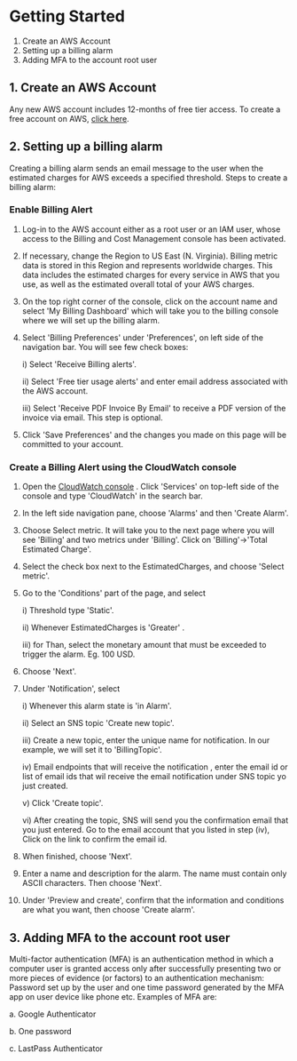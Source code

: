 # Getting Started

1. Create an AWS Account
2. Setting up a billing alarm
3. Adding MFA to the account root user

## 1. Create an AWS Account

Any new AWS account includes 12-months of free tier access. To create a free account on AWS, [click here](https://aws.amazon.com/free/ ).

## 2. Setting up a billing alarm

Creating a billing alarm sends an email message to the user when the estimated charges for AWS exceeds a specified threshold. Steps to create a billing alarm:

### Enable Billing Alert

1) Log-in to the AWS account either as a root user or an IAM user, whose access to the Billing and Cost Management console has been activated.
2) If necessary, change the Region to US East (N. Virginia). Billing metric data is stored in this Region and represents worldwide charges. This data includes the estimated charges for every service in AWS that you use, as well as the estimated overall total of your AWS charges.
3) On the top right corner of the console, click on the account name and select 'My Billing Dashboard' which will take you to the billing console where we will set up the billing alarm.
4) Select 'Billing Preferences' under 'Preferences', on left side of the navigation bar. You will see few check boxes:

    i) Select 'Receive Billing alerts'.

    ii) Select 'Free tier usage alerts' and enter email address associated with the AWS account.

    iii) Select 'Receive PDF Invoice By Email' to receive a PDF version of the invoice via email. This step is optional.

5) Click 'Save Preferences' and the changes you made on this page will be committed to your account.

### Create a Billing Alert using the CloudWatch console

1) Open the [CloudWatch console]( https://console.aws.amazon.com/cloudwatch/) . Click 'Services' on top-left side of the console and type 'CloudWatch' in the search bar.
2) In the left side navigation pane, choose 'Alarms' and then 'Create Alarm'.
3) Choose Select metric. It will take you to the next page where you will see 'Billing' and two metrics under 'Billing'. Click on 'Billing'->'Total Estimated Charge'.
4) Select the check box next to the EstimatedCharges, and choose 'Select metric'.
5) Go to the 'Conditions' part of the page, and select

    i) Threshold type 'Static'.

    ii) Whenever EstimatedCharges is 'Greater' .

    iii) for Than, select the monetary amount that must be exceeded to trigger the alarm. Eg. 100 USD.

6) Choose 'Next'.
7) Under 'Notification', select

    i) Whenever this alarm state is 'in Alarm'.

    ii) Select an SNS topic 'Create new topic'.

    iii) Create a new topic, enter the unique name for notification. In our example, we will set it to 'BillingTopic'.

    iv) Email endpoints that will receive the notification , enter the email id or list of email ids that wil receive the email notification under SNS topic yo just created.

    v) Click 'Create topic'.

    vi) After creating the topic, SNS will send you the confirmation email that you just entered. Go to the email account that you listed in step (iv), Click on the link to confirm the email id.

8) When finished, choose 'Next'.
9) Enter a name and description for the alarm. The name must contain only ASCII characters. Then choose 'Next'.
10) Under 'Preview and create', confirm that the information and conditions are what you want, then choose 'Create alarm'.



## 3. Adding MFA to the account root user

Multi-factor authentication (MFA) is an authentication method in which a computer user is granted access only after successfully presenting two or more pieces of evidence (or factors) to an authentication mechanism: Password set up by the user and one time password generated by the MFA app on user device like phone etc. Examples of MFA are:

a. Google Authenticator

b. One password

c. LastPass Authenticator